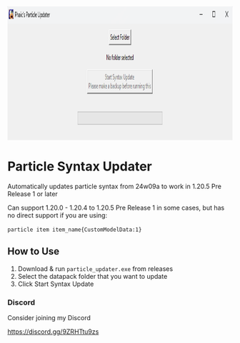 <p align="center">
  <img width="1000" height="300" src="cover.png">
</p>

# Particle Syntax Updater
Automatically updates particle syntax from 24w09a to work in 1.20.5 Pre Release 1 or later

Can support 1.20.0 - 1.20.4 to 1.20.5 Pre Release 1 in some cases, but has no direct support if you are using:

`particle item item_name{CustomModelData:1}`

## How to Use
1. Download & run `particle_updater.exe` from releases
2. Select the datapack folder that you want to update
3. Click Start Syntax Update

### Discord
Consider joining my Discord

https://discord.gg/9ZRHTtu9zs
